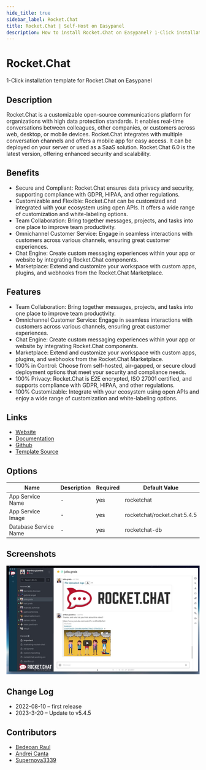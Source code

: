 ```yaml
---
hide_title: true
sidebar_label: Rocket.Chat
title: Rocket.Chat | Self-Host on Easypanel
description: How to install Rocket.Chat on Easypanel? 1-Click installation template for Rocket.Chat on Easypanel
---
```


<!-- generated -->

# Rocket.Chat

1-Click installation template for Rocket.Chat on Easypanel

## Description

Rocket.Chat is a customizable open-source communications platform for organizations with high data protection standards. It enables real-time conversations between colleagues, other companies, or customers across web, desktop, or mobile devices. Rocket.Chat integrates with multiple conversation channels and offers a mobile app for easy access. It can be deployed on your server or used as a SaaS solution. Rocket.Chat 6.0 is the latest version, offering enhanced security and scalability.

## Benefits

- Secure and Compliant: Rocket.Chat ensures data privacy and security, supporting compliance with GDPR, HIPAA, and other regulations.
- Customizable and Flexible: Rocket.Chat can be customized and integrated with your ecosystem using open APIs. It offers a wide range of customization and white-labeling options.
- Team Collaboration: Bring together messages, projects, and tasks into one place to improve team productivity.
- Omnichannel Customer Service: Engage in seamless interactions with customers across various channels, ensuring great customer experiences.
- Chat Engine: Create custom messaging experiences within your app or website by integrating Rocket.Chat components.
- Marketplace: Extend and customize your workspace with custom apps, plugins, and webhooks from the Rocket.Chat Marketplace.

## Features

- Team Collaboration: Bring together messages, projects, and tasks into one place to improve team productivity.
- Omnichannel Customer Service: Engage in seamless interactions with customers across various channels, ensuring great customer experiences.
- Chat Engine: Create custom messaging experiences within your app or website by integrating Rocket.Chat components.
- Marketplace: Extend and customize your workspace with custom apps, plugins, and webhooks from the Rocket.Chat Marketplace.
- 100% in Control: Choose from self-hosted, air-gapped, or secure cloud deployment options that meet your security and compliance needs.
- 100% Privacy: Rocket.Chat is E2E encrypted, ISO 27001 certified, and supports compliance with GDPR, HIPAA, and other regulations.
- 100% Customizable: Integrate with your ecosystem using open APIs and enjoy a wide range of customization and white-labeling options.

## Links

- [Website](https://rocket.chat/)
- [Documentation](https://docs.rocket.chat/)
- [Github](https://github.com/RocketChat/Rocket.Chat)
- [Template Source](https://github.com/easypanel-io/templates/tree/main/templates/rocketchat)

## Options

Name | Description | Required | Default Value
-|-|-|-
App Service Name | - | yes | rocketchat
App Service Image | - | yes | rocketchat/rocket.chat:5.4.5
Database Service Name | - | yes | rocketchat-db

## Screenshots

![Rocket.Chat Screenshot](./assets/screenshot.jpg)

## Change Log

- 2022-08-10 – first release
- 2023-3-20 – Update to v5.4.5

## Contributors

- [Bedeoan Raul](https://github.com/bedeoan)
- [Andrei Canta](https://github.com/deiucanta)
- [Supernova3339](https://github.com/supernova3339)
